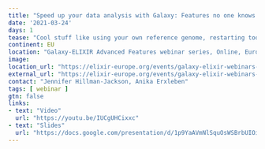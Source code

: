 ```yaml
---
title: "Speed up your data analysis with Galaxy: Features no one knows about"
date: '2021-03-24'
days: 1
tease: "Cool stuff like using your own reference genome, restarting tools & workflows, visualizations, ..."
continent: EU
location: "Galaxy-ELIXIR Advanced Features webinar series, Online, Europe"
image: 
location_url: "https://elixir-europe.org/events/galaxy-elixir-webinars-series-advanced-features"
external_url: "https://elixir-europe.org/events/galaxy-elixir-webinars-series-advanced-features"
contact: "Jennifer Hillman-Jackson, Anika Erxleben"
tags: [ webinar ]
gtn: false
links:
- text: "Video"
  url: "https://youtu.be/IUCgUHCixxc"
- text: "Slides"
  url: "https://docs.google.com/presentation/d/1p9YaAVmNlSquOsWSBrbUIOidfJQXIEZwaweXCUHqDCc/edit#slide=id.gc9350d0cb0_0_238"
---
```

